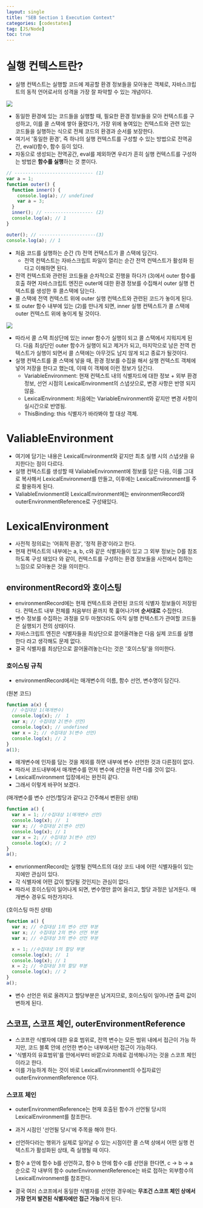 ```yaml
---
layout: single
title: "SEB Section 1 Execution Context"
categories: [codestates]
tag: [JS/Node]
toc: true
---
```


# 실행 컨텍스트란?

- 실행 컨텍스트는 실행할 코드에 제공할 환경 정보들을 모아놓은 객체로, 자바스크립트의 동적 언어로서의 성격을 가장 잘 파악할 수 있는 개념이다.

<img src="/assets/images/stack.png">

- 동일한 환경에 있는 코드들을 실행할 때, 필요한 환경 정보들을 모아 컨텍스트를 구성하고, 이를 콜 스택에 쌓아 올렸다가, 가장 위에 놓여있는 컨텍스트와 관련 있는 코드들을 실행하는 식으로 전체 코드의 환경과 순서를 보장한다.
- 여기서 '동일한 환경', 즉 하나의 실행 컨텍스트를 구성할 수 있는 방법으로 전역공간, eval()함수, 함수 등이 있다.
- 자동으로 생성되는 전역공간, eval를 제외하면 우리가 흔히 실행 컨텍스트를 구성하는 방법은 **함수를 실행**하는 것 뿐이다.

```js
// ----------------------------- (1)
var a = 1;
function outer() {
  function inner() {
    console.log(a); // undefined
    var a = 3;
  }
  inner(); // ------------------ (2)
  console.log(a); // 1
}

outer(); // ---------------------(3)
console.log(a); // 1
```

- 처음 코드를 실행하는 순간 (1) 전역 컨텍스트가 콜 스택에 담긴다.
  - 전역 컨텍스트는 자바스크립트 파일이 열리는 순간 전역 컨텍스트가 활성화 된다고 이해하면 된다.
- 전역 컨텍스트와 관련된 코드들을 순차적으로 진행을 하다가 (3)에서 outer 함수를 호출 하면 자바스크립트 엔진은 outer에 대한 환경 정보를 수집해서 outer 실행 컨텍스트를 생성한 후 콜스택에 담는다.
- 콜 스택에 전역 컨텍스트 위에 outer 실행 컨텍스트와 관련된 코드가 놓이게 된다.
- 또 outer 함수 내부에 있는 (2)를 만나게 되면, inner 실행 컨텍스트가 콜 스택에 outer 컨텍스트 위에 놓이게 될 것이다.

<img src="/assets/images/callstack.png">

- 따라서 콜 스택 최상단에 있는 inner 함수가 실행이 되고 콜 스택에서 지워지게 된다. 다음 최상단인 outer 함수가 실행이 되고 제거가 되고, 마지막으로 남은 전역 컨텍스트가 실행이 되면서 콜 스택에는 아무것도 남지 않게 되고 종료가 될것이다.
- 실행 컨텍스트를 콜 스택에 넣을 때, 환경 정보를 수집을 해서 실행 컨텍스트 객체에 넣어 저장을 한다고 했는데, 이때 이 객체에 이런 정보가 담긴다.
  - VariableEnvironment: 현재 컨텍스트 내의 식별자드에 대한 정보 + 외부 환경 정보, 선언 시점의 LexicalEnvironment의 스냅샷으로, 변경 사항은 반영 되지 않음.
  - LexicalEnvironment: 처음에는 VariableEnvironment와 같지만 변경 사항이 실시간으로 반영됨.
  - ThisBinding: this 식별자가 바라봐야 할 대상 객체.

# ValiableEnvironment

- 여기에 담기는 내용은 LexicalEnvironment와 같지만 최초 실행 시의 스냅샷을 유지한다는 점이 다르다.
- 실행 컨텍스트를 생성할 때 ValiableEnvironment에 정보를 담은 다음, 이를 그대로 복사해서 LexicalEnvironment를 만들고, 이후에는 LexicalEnvironment를 주로 활용하게 된다.
- ValiableEnvionment와 LexicalEnvironment에는 environmentRecord와 outerEnvironmentReference로 구성돼있다.

# LexicalEnvironment

- 사전적 정의로는 '어휘적 환경', '정적 환경'이라고 한다.
- 현재 컨텍스트의 내부에는 a, b, c와 같은 식별자들이 있고 그 외부 정보는 D를 참조하도록 구성 돼있다 와 같이, 컨텍스트를 구성하는 환경 정보들을 사전에서 접하는 느낌으로 모아놓은 것을 의미한다.

## environmentRecord와 호이스팅

- environmentRecord에는 현재 컨텍스트와 관련된 코드의 식별자 정보들이 저장된다. 컨텍스트 내부 전체를 처음부터 끝까지 쭉 훑어나가며 **순서대로** 수집한다.
- 변수 정보를 수집하는 과정을 모두 마쳤더라도 아직 실행 컨텍스트가 관여할 코드들은 실행되기 전의 상태이다.
- 자바스크립트 엔진은 식별자들을 최상단으로 끌어올려놓은 다음 실제 코드를 실행한다 라고 생각해도 문제 없다.
- 결국 식별자를 최상단으로 끌어올려놓는다는 것은 '호이스팅'을 의미한다.

### 호이스팅 규칙

- environmentRecord에서는 매개변수의 이름, 함수 선언, 변수명이 담긴다.

(원본 코드)

```js
function a(x) {
  // 수집대상 1(매개변수)
  console.log(x); //  1
  var x; // 수집대상 2(변수 선언)
  console.log(x); // undefined
  var x = 2; // 수집대상 3(변수 선언)
  console.log(x); // 2
}
a(1);
```

- 매개변수에 인자를 담는 것을 제외를 하면 내부에 변수 선언한 것과 다른점이 없다.
- 따라서 코드내부에서 매개변수를 먼저 변수에 선언을 하면 다를 것이 없다.
- LexicalEnvironment 입장에서는 완전히 같다.
- 그래서 이렇게 바꾸어 보겠다.

(매개변수를 변수 선언/할당과 같다고 간주해서 변환된 상태)

```js
function a() {
  var x = 1; //수집대상 1(매개변수 선언)
  console.log(x); //  1
  var x; // 수집대상 2(변수 선언)
  console.log(x); // 1
  var x = 2; // 수집대상 3(변수 선언)
  console.log(x); // 2
}
a();
```

- envrionmentRecord는 실행될 컨텍스트의 대상 코드 내에 어떤 식별자들이 있는지에만 관심이 있다.
- 각 식별자에 어떤 값이 할당될 것인지는 관심이 없다.
- 따라서 호이스팅이 일어나게 되면, 변수명만 끌어 올리고, 할당 과정은 남겨둔다. 매개변수 경우도 마찬가지다.

(호이스팅 마친 상태)

```js
function a() {
  var x; // 수집대상 1의 변수 선언 부분
  var x; // 수집대상 2의 변수 선언 부분
  var x; // 수집대상 3의 변수 선언 부분

  x = 1; //수집대상 1의 할당 부분
  console.log(x); //  1
  console.log(x); // 1
  x = 2; // 수집대상 3의 할당 부분
  console.log(x); // 2
}
a();
```

- 변수 선언은 위로 올려지고 할당부분은 남겨지므로, 호이스팅이 일어나면 출력 값이 변하게 된다.

## 스코프, 스코프 체인, outerEnvironmentReference

- 스코프란 식별자에 대한 유효 범위로, 전역 변수는 모든 범위 내에서 접근이 가능 하지만,
  코드 블록 안에 선언한 변수는 내부에서만 접근이 가능하다.
- '식별자의 유효범위'를 안에서부터 바깥으로 차례로 검색해나가는 것을 스코프 체인이라고
  한다.
- 이를 가능하게 하는 것이 바로 LexicalEnvironment의 수집자료인
  outerEnvironmentReference 이다.

### 스코프 체인

- outerEnvironmentReference는 현재 호출된 함수가 선언될 당시의
  LexicalEnvironment를 참조한다.
- 과거 시점인 '선언될 당시'에 주목을 해야 한다.
- 선언하다라는 행위가 실제로 일어날 수 있는 시점이란 콜 스택 상에서 어떤 실행 컨텍스트가
  활성화된 상태, 즉 실행될 때 이다.

- 함수 a 안에 함수 b를 선언하고, 함수 b 안에 함수 c를 선언을 한다면,
  c -> b -> a 순으로 각 내부의 함수 outerEnvironmentReference는 바로 접하는 외부함수의 LexicalEnvironment를 참조한다.
- 결국 여러 스코프에서 동일한 식별자를 선언한 경우에는
  **무조건 스코프 체인 상에서 가장 먼저 발견된 식별자에만 접근 가능**하게 된다.
